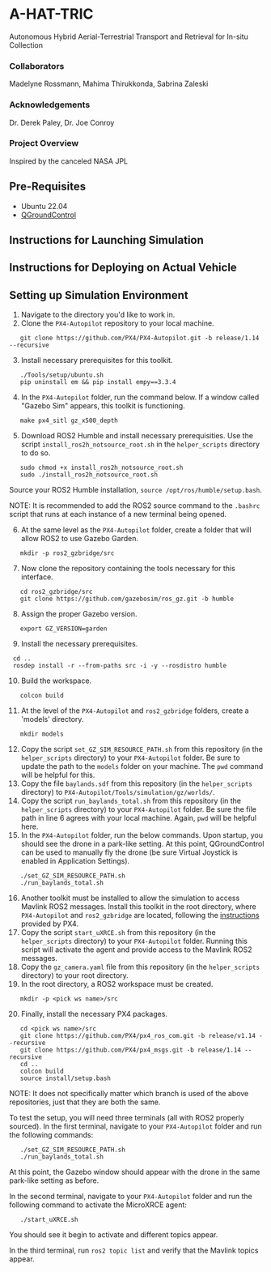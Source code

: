 # A-HAT-TRIC
Autonomous Hybrid Aerial-Terrestrial Transport and Retrieval for In-situ Collection
### Collaborators
Madelyne Rossmann, Mahima Thirukkonda, Sabrina Zaleski
### Acknowledgements
Dr. Derek Paley, Dr. Joe Conroy
### Project Overview
Inspired by the canceled NASA JPL 

## Pre-Requisites
- Ubuntu 22.04
- [QGroundControl](https://docs.qgroundcontrol.com/master/en/qgc-user-guide/getting_started/download_and_install.html)

## Instructions for Launching Simulation

## Instructions for Deploying on Actual Vehicle

## Setting up Simulation Environment
1. Navigate to the directory you'd like to work in.
2. Clone the `PX4-Autopilot` repository to your local machine.
```
   git clone https://github.com/PX4/PX4-Autopilot.git -b release/1.14 --recursive
```
3. Install necessary prerequisites for this toolkit.
```
   ./Tools/setup/ubuntu.sh
   pip uninstall em && pip install empy==3.3.4
```
4. In the `PX4-Autopilot` folder, run the command below. If a window called "Gazebo Sim" appears, this toolkit is functioning.
```
   make px4_sitl gz_x500_depth
```
5. Download ROS2 Humble and install necessary prerequisities. Use the script `install_ros2h_notsource_root.sh` in the `helper_scripts` directory to do so.
```
   sudo chmod +x install_ros2h_notsource_root.sh
   sudo ./install_ros2h_notsource_root.sh
```
Source your ROS2 Humble installation, `source /opt/ros/humble/setup.bash`. 

NOTE: It is recommended to add the ROS2 source command to the `.bashrc` script that runs at each instance of a new terminal being opened.

6. At the same level as the `PX4-Autopilot` folder, create a folder that will allow ROS2 to use Gazebo Garden.
```
   mkdir -p ros2_gzbridge/src
```
7. Now clone the repository containing the tools necessary for this interface.
```
   cd ros2_gzbridge/src
   git clone https://github.com/gazebosim/ros_gz.git -b humble
```
8. Assign the proper Gazebo version.
```
   export GZ_VERSION=garden
```
9. Install the necessary prerequisites.
```
 cd ..
 rosdep install -r --from-paths src -i -y --rosdistro humble
```
10. Build the workspace.
```
   colcon build
```
11. At the level of the `PX4-Autopilot` and `ros2_gzbridge` folders, create a 'models' directory.
```
   mkdir models
```
12. Copy the script `set_GZ_SIM_RESOURCE_PATH.sh` from this repository (in the `helper_scripts` directory) to your `PX4-Autopilot` folder. Be sure to update the path to the `models` folder on your machine. The `pwd` command will be helpful for this.
13. Copy the file `baylands.sdf` from this repository (in the `helper_scripts` directory) to `PX4-Autopilot/Tools/simulation/gz/worlds/`.
14. Copy the script `run_baylands_total.sh` from this repository (in the `helper_scripts` directory) to your `PX4-Autopilot` folder. Be sure the file path in line 6 agrees with your local machine. Again, `pwd` will be helpful here.
15. In the `PX4-Autopilot` folder, run the below commands. Upon startup, you should see the drone in a park-like setting. At this point, QGroundControl can be used to manually fly the drone (be sure Virtual Joystick is enabled in Application Settings).
```
   ./set_GZ_SIM_RESOURCE_PATH.sh
   ./run_baylands_total.sh
```
16. Another toolkit must be installed to allow the simulation to access Mavlink ROS2 messages. Install this toolkit in the root directory, where `PX4-Autopilot` and `ros2_gzbridge` are located, following the [instructions](https://docs.px4.io/main/en/middleware/uxrce_dds.html) provided by PX4.
17. Copy the script `start_uXRCE.sh` from this repository (in the `helper_scripts` directory) to your `PX4-Autopilot` folder. Running this script will activate the agent and provide access to the Mavlink ROS2 messages.
18. Copy the `gz_camera.yaml` file from this repository (in the `helper_scripts` directory) to your root directory.
19. In the root directory, a ROS2 workspace must be created.
```
   mkdir -p <pick ws name>/src
```
20. Finally, install the necessary PX4 packages.
```
   cd <pick ws name>/src
   git clone https://github.com/PX4/px4_ros_com.git -b release/v1.14 --recursive
   git clone https://github.com/PX4/px4_msgs.git -b release/1.14 --recursive
   cd ..
   colcon build
   source install/setup.bash
```
NOTE: It does not specifically matter which branch is used of the above repositories, just that they are both the same.

To test the setup, you will need three terminals (all with ROS2 properly sourced). In the first terminal, navigate to your `PX4-Autopilot` folder and run the following commands:
```
   ./set_GZ_SIM_RESOURCE_PATH.sh
   ./run_baylands_total.sh
```
At this point, the Gazebo window should appear with the drone in the same park-like setting as before.

In the second terminal, navigate to your `PX4-Autopilot` folder and run the following command to activate the MicroXRCE agent:
```
   ./start_uXRCE.sh
```
You should see it begin to activate and different topics appear.

In the third terminal, run `ros2 topic list` and verify that the Mavlink topics appear.
